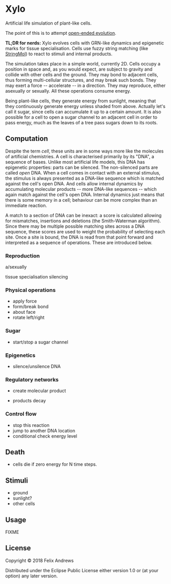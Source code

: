 # Xylo

Artificial life simulation of plant-like cells.

The point of this is to attempt [open-ended
evolution](http://www.alife.org/workshops/oee3/).

**TL;DR for nerds:** Xylo evolves cells with GRN-like dynamics and
epigenetic marks for tissue specialisation. Cells use fuzzy string
matching (like [StringMol](http://stringmol.york.ac.uk/)) to react to
stimuli and internal products.

The simulation takes place in a simple world, currently 2D. Cells
occupy a position in space and, as you would expect, are subject to
gravity and collide with other cells and the ground. They may bond to
adjacent cells, thus forming multi-cellular structures, and may break
such bonds. They may exert a force -- accelerate -- in a
direction. They may reproduce, either asexually or sexually. All these
operations consume energy.

Being plant-like cells, they generate energy from sunlight, meaning
that they continuously generate energy unless shaded from
above. Actually let's call it sugar, since cells can accumulate it up
to a certain amount. It is also possible for a cell to open a sugar
channel to an adjacent cell in order to pass energy, much as the
leaves of a tree pass sugars down to its roots.


## Computation

Despite the term _cell_, these units are in some ways more like the
molecules of artificial chemistries.  A cell is characterised
primarily by its "DNA", a sequence of bases. Unlike most artificial
life models, this DNA has epigenetic properties: parts can be
silenced. The non-silenced parts are called _open_ DNA. When a cell
comes in contact with an external stimulus, the stimulus is always
presented as a DNA-like sequence which is matched against the cell's
open DNA. And cells allow internal dynamics by accumulating molecular
products -- more DNA-like sequences -- which again match against the
cell's open DNA. Internal dynamics just means that there is some
memory in a cell; behaviour can be more complex than an immediate
reaction.

A match to a section of DNA can be inexact: a score is calculated
allowing for mismatches, insertions and deletions (the Smith-Waterman
algorithm). Since there may be multiple possible matching sites across
a DNA sequence, these scores are used to weight the probability of
selecting each site. Once a site is bound, the DNA is read from that
point forward and interpreted as a sequence of operations. These are
introduced below.

### Reproduction

a/sexually

tissue specialisation
silencing


### Physical operations

* apply force
* form/break bond
* about face
* rotate left/right

### Sugar

* start/stop a sugar channel

### Epigenetics

* silence/unsilence DNA

### Regulatory networks

* create molecular product

- products decay


### Control flow

* stop this reaction
* jump to another DNA location
* conditional check energy level




## Death

* cells die if zero energy for N time steps.


## Stimuli

* ground
* sunlight?
* other cells




## Usage

FIXME

## License

Copyright © 2018 Felix Andrews

Distributed under the Eclipse Public License either version 1.0 or (at
your option) any later version.

